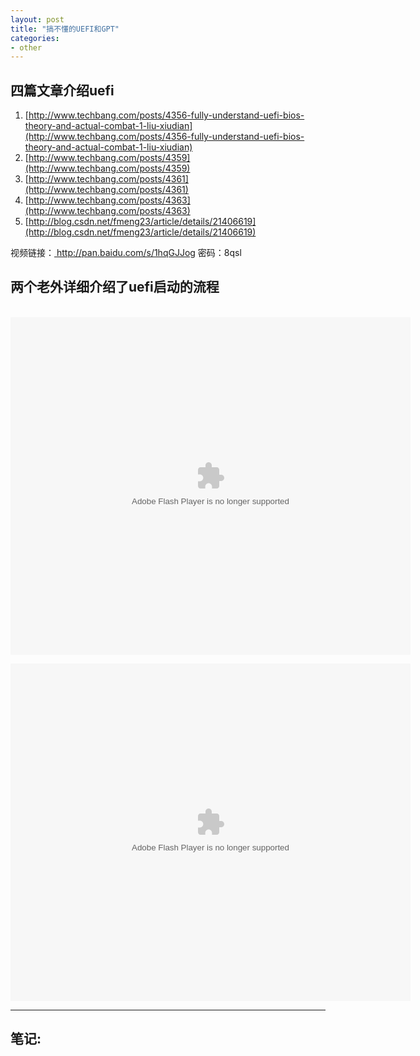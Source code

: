 ```yaml
---
layout: post
title: "搞不懂的UEFI和GPT"
categories:
- other
---
```

<h2>四篇文章介绍uefi</h2>

1. [http://www.techbang.com/posts/4356-fully-understand-uefi-bios-theory-and-actual-combat-1-liu-xiudian](http://www.techbang.com/posts/4356-fully-understand-uefi-bios-theory-and-actual-combat-1-liu-xiudian)
2. [http://www.techbang.com/posts/4359](http://www.techbang.com/posts/4359)
3. [http://www.techbang.com/posts/4361](http://www.techbang.com/posts/4361)
4. [http://www.techbang.com/posts/4363](http://www.techbang.com/posts/4363)
5. [http://blog.csdn.net/fmeng23/article/details/21406619](http://blog.csdn.net/fmeng23/article/details/21406619)

视频链接：<a href=http://pan.baidu.com/s/1hqGJJog> http://pan.baidu.com/s/1hqGJJog </a> 密码：8qsl<br/>
<h2>两个老外详细介绍了uefi启动的流程</h2><br/>
<embed src="http://player.youku.com/player.php/sid/XODQ2NjQxNTgw/v.swf" allowFullScreen="true" quality="high" width="640" height="540" align="middle" allowScriptAccess="always" type="application/x-shockwave-flash"></embed>

<embed src="http://player.youku.com/player.php/sid/XODQ2NjM0NDg4/v.swf" allowFullScreen="true" quality="high" width="640" height="540" align="middle" allowScriptAccess="always" type="application/x-shockwave-flash"></embed>

------------

<h2>笔记:</h2>
